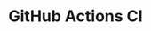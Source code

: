# GitHub Actions CI













































































































































































































































































































































